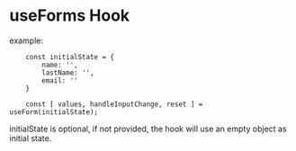 # useForms Hook

example:

```
    const initialState = {
        name: '',
        lastName: '',
        email: ''
    }

    const [ values, handleInputChange, reset ] = useForm(initialState);
```

initialState is optional, if not provided, the hook will use an empty object as initial state.
